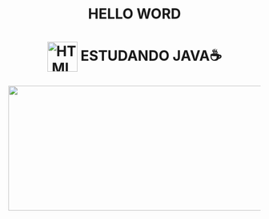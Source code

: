 <div align="center">

  <h1>HELLO WORD<h1>



 <img align="center" alt="HTML" height="60" width="60" src="https://cdn.jsdelivr.net/gh/devicons/devicon/icons/java/java-plain.svg"> **ESTUDANDO JAVA☕**

<div>
  <a href="https://github.com/thisiscleverson">
  <img height="250" width="1000" src="https://github-readme-stats.vercel.app/api?username=Starangell&show_icons=true&theme=vue-dark&include_all_commits=true&count_private=true"/>
  

</div>
